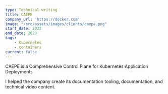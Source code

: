 ```yaml
---
type: Technical writing
title: CAEPE
company_url: 'https://docker.com'
image: "/src/assets/images/clients/caepe.png"
start_date: 2022
end_date: 2023
tags:
    - Kubernetes
    - containers
current: false
---
```


CAEPE is a Comprehensive Control Plane for Kubernetes Application Deployments

I helped the company create its documentation tooling, documentation, and technical video content.